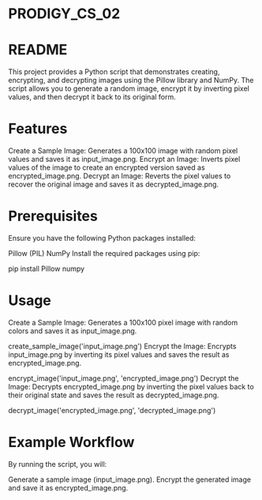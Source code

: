 # PRODIGY_CS_02
# README
This project provides a Python script that demonstrates creating, encrypting, and decrypting images using the Pillow library and NumPy. The script allows you to generate a random image, encrypt it by inverting pixel values, and then decrypt it back to its original form.

# Features
Create a Sample Image: Generates a 100x100 image with random pixel values and saves it as input_image.png.
Encrypt an Image: Inverts pixel values of the image to create an encrypted version saved as encrypted_image.png.
Decrypt an Image: Reverts the pixel values to recover the original image and saves it as decrypted_image.png.
# Prerequisites
Ensure you have the following Python packages installed:

Pillow (PIL)
NumPy
Install the required packages using pip:

pip install Pillow numpy
# Usage
Create a Sample Image: Generates a 100x100 pixel image with random colors and saves it as input_image.png.

create_sample_image('input_image.png')
Encrypt the Image: Encrypts input_image.png by inverting its pixel values and saves the result as encrypted_image.png.

encrypt_image('input_image.png', 'encrypted_image.png')
Decrypt the Image: Decrypts encrypted_image.png by inverting the pixel values back to their original state and saves the result as decrypted_image.png.

decrypt_image('encrypted_image.png', 'decrypted_image.png')
# Example Workflow
By running the script, you will:

Generate a sample image (input_image.png).
Encrypt the generated image and save it as encrypted_image.png.
